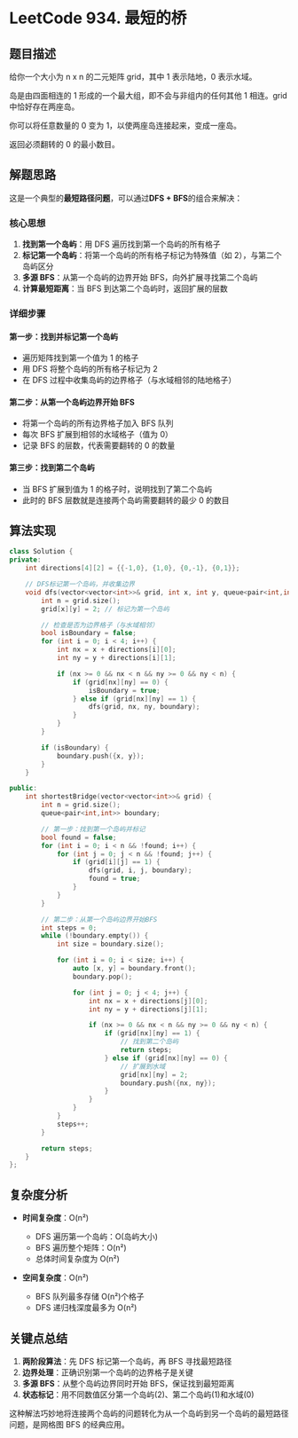 # LeetCode 934. 最短的桥

## 题目描述

给你一个大小为 n x n 的二元矩阵 grid，其中 1 表示陆地，0 表示水域。

岛是由四面相连的 1 形成的一个最大组，即不会与非组内的任何其他 1 相连。grid 中恰好存在两座岛。

你可以将任意数量的 0 变为 1，以使两座岛连接起来，变成一座岛。

返回必须翻转的 0 的最小数目。

## 解题思路

这是一个典型的**最短路径问题**，可以通过**DFS + BFS**的组合来解决：

### 核心思想

1. **找到第一个岛屿**：用 DFS 遍历找到第一个岛屿的所有格子
2. **标记第一个岛屿**：将第一个岛屿的所有格子标记为特殊值（如 2），与第二个岛屿区分
3. **多源 BFS**：从第一个岛屿的边界开始 BFS，向外扩展寻找第二个岛屿
4. **计算最短距离**：当 BFS 到达第二个岛屿时，返回扩展的层数

### 详细步骤

#### 第一步：找到并标记第一个岛屿

- 遍历矩阵找到第一个值为 1 的格子
- 用 DFS 将整个岛屿的所有格子标记为 2
- 在 DFS 过程中收集岛屿的边界格子（与水域相邻的陆地格子）

#### 第二步：从第一个岛屿边界开始 BFS

- 将第一个岛屿的所有边界格子加入 BFS 队列
- 每次 BFS 扩展到相邻的水域格子（值为 0）
- 记录 BFS 的层数，代表需要翻转的 0 的数量

#### 第三步：找到第二个岛屿

- 当 BFS 扩展到值为 1 的格子时，说明找到了第二个岛屿
- 此时的 BFS 层数就是连接两个岛屿需要翻转的最少 0 的数目

## 算法实现

```cpp
class Solution {
private:
    int directions[4][2] = {{-1,0}, {1,0}, {0,-1}, {0,1}};

    // DFS标记第一个岛屿，并收集边界
    void dfs(vector<vector<int>>& grid, int x, int y, queue<pair<int,int>>& boundary) {
        int n = grid.size();
        grid[x][y] = 2; // 标记为第一个岛屿

        // 检查是否为边界格子（与水域相邻）
        bool isBoundary = false;
        for (int i = 0; i < 4; i++) {
            int nx = x + directions[i][0];
            int ny = y + directions[i][1];

            if (nx >= 0 && nx < n && ny >= 0 && ny < n) {
                if (grid[nx][ny] == 0) {
                    isBoundary = true;
                } else if (grid[nx][ny] == 1) {
                    dfs(grid, nx, ny, boundary);
                }
            }
        }

        if (isBoundary) {
            boundary.push({x, y});
        }
    }

public:
    int shortestBridge(vector<vector<int>>& grid) {
        int n = grid.size();
        queue<pair<int,int>> boundary;

        // 第一步：找到第一个岛屿并标记
        bool found = false;
        for (int i = 0; i < n && !found; i++) {
            for (int j = 0; j < n && !found; j++) {
                if (grid[i][j] == 1) {
                    dfs(grid, i, j, boundary);
                    found = true;
                }
            }
        }

        // 第二步：从第一个岛屿边界开始BFS
        int steps = 0;
        while (!boundary.empty()) {
            int size = boundary.size();

            for (int i = 0; i < size; i++) {
                auto [x, y] = boundary.front();
                boundary.pop();

                for (int j = 0; j < 4; j++) {
                    int nx = x + directions[j][0];
                    int ny = y + directions[j][1];

                    if (nx >= 0 && nx < n && ny >= 0 && ny < n) {
                        if (grid[nx][ny] == 1) {
                            // 找到第二个岛屿
                            return steps;
                        } else if (grid[nx][ny] == 0) {
                            // 扩展到水域
                            grid[nx][ny] = 2;
                            boundary.push({nx, ny});
                        }
                    }
                }
            }
            steps++;
        }

        return steps;
    }
};
```

## 复杂度分析

- **时间复杂度**：O(n²)

  - DFS 遍历第一个岛屿：O(岛屿大小)
  - BFS 遍历整个矩阵：O(n²)
  - 总体时间复杂度为 O(n²)

- **空间复杂度**：O(n²)
  - BFS 队列最多存储 O(n²)个格子
  - DFS 递归栈深度最多为 O(n²)

## 关键点总结

1. **两阶段算法**：先 DFS 标记第一个岛屿，再 BFS 寻找最短路径
2. **边界处理**：正确识别第一个岛屿的边界格子是关键
3. **多源 BFS**：从整个岛屿边界同时开始 BFS，保证找到最短距离
4. **状态标记**：用不同数值区分第一个岛屿(2)、第二个岛屿(1)和水域(0)

这种解法巧妙地将连接两个岛屿的问题转化为从一个岛屿到另一个岛屿的最短路径问题，是网格图 BFS 的经典应用。
